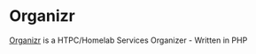 # Organizr

[Organizr](https://docs.organizr.app/) is a HTPC/Homelab Services Organizer - Written in PHP
